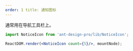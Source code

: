 ```yaml
---
order: 1 title: 通知图标
---
```


通常用在导航工具栏上。

````jsx
import NoticeIcon from 'ant-design-pro/lib/NoticeIcon';

ReactDOM.render(<NoticeIcon count={5}/>, mountNode);
````
